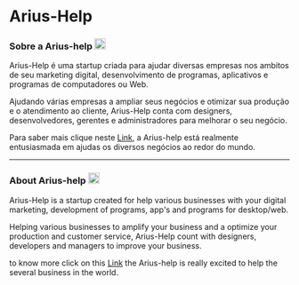 <h1>Arius-Help</h1>
<h3>
  Sobre a Arius-help 
  <img src="https://cdn3.iconfinder.com/data/icons/flags-of-countries-3/128/Brazil-512.png" width="20px"/>
</h3>
<p>
  Arius-Help é uma startup criada para ajudar diversas empresas
  nos ambitos de seu marketing digital, desenvolvimento de programas, 
  aplicativos e programas de computadores ou Web.
</p>
<p>
  Ajudando várias empresas a ampliar seus negócios e otimizar 
  sua produção e o atendimento ao cliente, Arius-Help conta com 
  designers, desenvolvedores, gerentes e administradores para 
  melhorar o seu negócio.
</p>
<p>
  Para saber mais clique neste 
  <a href="http://www.ariushelp.tk/" target="_blank">Link</a>,
  a Arius-help está realmente entusiasmada em ajudas os diversos
  negócios ao redor do mundo.
</p>
<hr/>
<h3>
  About Arius-help
  <img src="https://icon-library.net/images/united-states-flag-icon/united-states-flag-icon-20.jpg" width="20px"/>
</h3>
<p>
  Arius-Help is a startup created for help various businesses
  with your digital marketing, development of programs, app's
  and programs for desktop/web.
</p>
<p>
  Helping various businesses to amplify your business and a 
  optimize your production and customer service, Arius-Help
  count with designers, developers and managers to improve 
  your business.
</p>
<p>
  to know more click on this 
  <a href="http://www.ariushelp.tk/" target="_blank">Link</a>
  the Arius-help is really excited to help the several business 
  in the world.
</p>
